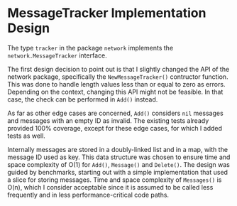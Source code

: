 # MessageTracker Implementation Design

The type `tracker` in the package `network` implements the `network.MessageTracker` interface.

The first design decision to point out is that I slightly changed the API of the network package, specifically the
`NewMessageTracker()` contructor function. This was done to handle length values less than or equal to zero as errors.
Depending on the context, changing this API might not be feasible. In that case, the check can be performed in `Add()`
instead.

As far as other edge cases are concerned, `Add()` considers `nil` messages and messages with an empty ID as invalid.
The existing tests already provided 100% coverage, except for these edge cases, for which I added tests as well.

Internally messages are stored in a doubly-linked list and in a map, with the message ID used as key. This data
structure was chosen to ensure time and space complexity of O(1) for `Add()`, `Message()` and `Delete()`. The design
was guided by benchmarks, starting out with a simple implementation that used a slice for storing messages. Time and
space complexity of `Messages()` is O(n), which I consider acceptable since it is assumed to be called less frequently
and in less performance-critical code paths.
